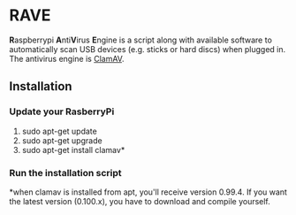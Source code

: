 # RAVE
**R**aspberrypi **A**nti**V**irus **E**ngine is a script along with available software to automatically scan USB devices (e.g. sticks or hard discs) when plugged in. The antivirus engine is [ClamAV](https://www.clamav.net).

## Installation

### Update your RasberryPi
1. sudo apt-get update
2. sudo apt-get upgrade
3. sudo apt-get install clamav*

### Run the installation script

 
 
 
 
*when clamav is installed from apt, you'll receive version 0.99.4. If you want the latest version (0.100.x), you have to download and compile yourself.
